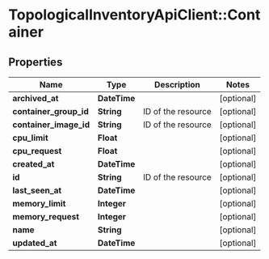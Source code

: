 # TopologicalInventoryApiClient::Container

## Properties
Name | Type | Description | Notes
------------ | ------------- | ------------- | -------------
**archived_at** | **DateTime** |  | [optional] 
**container_group_id** | **String** | ID of the resource | [optional] 
**container_image_id** | **String** | ID of the resource | [optional] 
**cpu_limit** | **Float** |  | [optional] 
**cpu_request** | **Float** |  | [optional] 
**created_at** | **DateTime** |  | [optional] 
**id** | **String** | ID of the resource | [optional] 
**last_seen_at** | **DateTime** |  | [optional] 
**memory_limit** | **Integer** |  | [optional] 
**memory_request** | **Integer** |  | [optional] 
**name** | **String** |  | [optional] 
**updated_at** | **DateTime** |  | [optional] 


